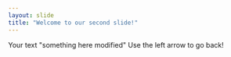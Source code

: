 ```yaml
---
layout: slide
title: "Welcome to our second slide!"
---
```

Your text "something here modified"
Use the left arrow to go back!
